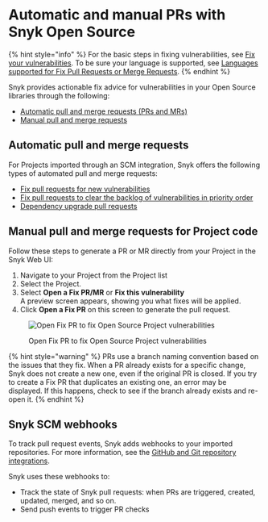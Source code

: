 # Automatic and manual PRs with Snyk Open Source

{% hint style="info" %}
For the basic steps in fixing vulnerabilities, see  [Fix your vulnerabilities](../../../scan-applications/snyk-open-source/manage-vulnerabilities/fix-your-vulnerabilities.md). To be sure your language is supported, see [Languages supported for Fix Pull Requests or Merge Requests](../starting-to-fix-vulnerabilities/troubleshooting-open-source-vulnerability-fixing.md#languages-supporting-fix-pull-requests-or-merge-requests).
{% endhint %}

Snyk provides actionable fix advice for vulnerabilities in your Open Source libraries through the following:

* [Automatic pull and merge requests (PRs and MRs)](./#automatic-pull-merge-requests)
* [Manual pull and merge requests](./#manual-pull-merge-requests-for-project-code)

## **Automatic pull and merge requests**

For Projects imported through an SCM integration, Snyk offers the following types of automated pull and merge requests:

* [Fix pull requests for new vulnerabilities](fix-pull-requests-for-new-vulnerabilities.md)
* [Fix pull requests to clear the backlog of vulnerabilities in priority order](fix-pull-requests-for-known-vulnerabilities-backlog.md)
* [Dependency upgrade pull requests](upgrading-dependencies-with-automatic-prs.md)

## Manual pull and merge requests for Project code

Follow these steps to generate a PR or MR directly from your Project in the Snyk Web UI:

1. Navigate to your Project from the Project list
2. Select the Project.
3. Select **Open a Fix PR/MR** or **Fix this vulnerability**\
   A preview screen appears, showing you what fixes will be applied.
4. Click **Open a Fix PR** on this screen to generate the pull request.

<figure><img src="../../../.gitbook/assets/image18.png" alt="Open Fix PR to fix Open Source Project vulnerabilities"><figcaption><p>Open Fix PR to fix Open Source Project vulnerabilities</p></figcaption></figure>

{% hint style="warning" %}
PRs use a branch naming convention based on the issues that they fix. When a PR already exists for a specific change, Snyk does not create a new one, even if the original PR is closed. If you try to create a Fix PR that duplicates an existing one, an error may be displayed. If this happens, check to see if the branch already exists and re-open it.
{% endhint %}

## Snyk SCM webhooks

To track pull request events, Snyk adds webhooks to your imported repositories. For more information, see the [GitHub and Git repository integrations](../../../integrations/git-repository-scm-integrations/).

Snyk uses these webhooks to:

* Track the state of Snyk pull requests: when PRs are triggered, created, updated, merged, and so on.
* Send push events to trigger PR checks
